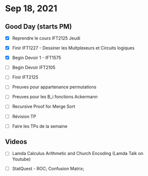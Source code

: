 # Sep 18, 2021

## Good Day (starts PM)

- [X] Reprendre le cours IFT2125 Jeudi
- [X] Finir IFT1227 - Dessiner les Multplexeurs et Circuits logiques
- [X] Begin Devoir 1 - IFT1575

- [ ] Begin Devoir IFT2105
- [ ] Finir IFT2125

- [ ] Preuves pour appartenance permutations
- [ ] Preuves pour les B_i fonctions Ackermann
- [ ] Recursive Proof for Merge Sort

- [ ] Révision TP
- [ ] Faire les TPs de la semaine

## Videos 

- [ ] Lamda Calculus Arithmetic and Church Encoding (Lamda Talk on Youtube)
- [ ] StatQuest - ROC; Confusion Matrix;

